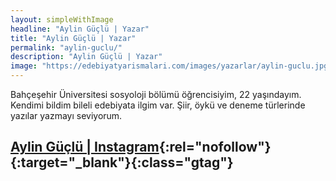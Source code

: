 ```yaml
---
layout: simpleWithImage
headline: "Aylin Güçlü | Yazar"
title: "Aylin Güçlü | Yazar"
permalink: "aylin-guclu/"
description: "Aylin Güçlü | Yazar"
image: "https://edebiyatyarismalari.com/images/yazarlar/aylin-guclu.jpg"
---
```


Bahçeşehir Üniversitesi sosyoloji bölümü öğrencisiyim, 22 yaşındayım. Kendimi bildim bileli edebiyata ilgim var. Şiir, öykü ve deneme türlerinde yazılar yazmayı seviyorum.  

## [Aylin Güçlü | Instagram](https://www.instagram.com/aylinguclu._/){:rel="nofollow"}{:target="_blank"}{:class="gtag"}